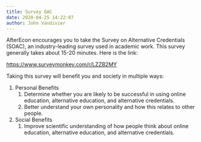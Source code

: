 ```yaml
---
title: Survey OAC
date: 2020-04-25 14:22:07
author: John Vandivier
---
```




<p>AfterEcon encourages you to take the Survey on Alternative Credentials (SOAC), an industry-leading survey used in academic work. This survey generally takes about 15-20 minutes. Here is the link:</p>
<p><a href=\"https://www.surveymonkey.com/r/LZZB2MY\">https://www.surveymonkey.com/r/LZZB2MY</a></p>
<p>Taking this survey will benefit you and society in multiple ways:</p>

<!-- wp:list {\"ordered\":true} -->
<ol><li>Personal Benefits<ol><li>Determine whether you are likely to be successful in using online education, alternative education, and alternative credentials.</li><li>Better understand your own personality and how this relates to other people.</li></ol></li><li>Social Benefits<ol><li>Improve scientific understanding of how people think about online education, alternative education, and alternative credentials.</li></ol></li></ol>
<!-- /wp:list -->